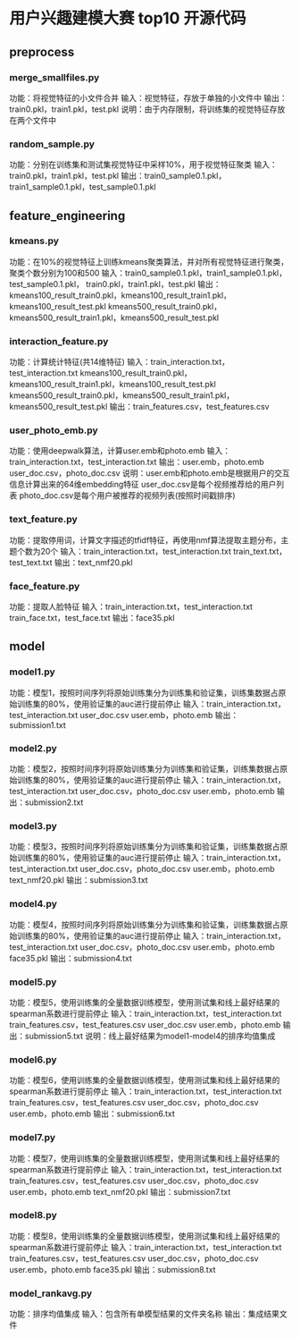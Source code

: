 # 用户兴趣建模大赛 top10 开源代码
## preprocess
### merge_smallfiles.py
   功能：将视觉特征的小文件合并
   输入：视觉特征，存放于单独的小文件中
   输出：train0.pkl，train1.pkl，test.pkl
   说明：由于内存限制，将训练集的视觉特征存放在两个文件中

### random_sample.py
   功能：分别在训练集和测试集视觉特征中采样10%，用于视觉特征聚类
   输入：train0.pkl，train1.pkl，test.pkl
   输出：train0_sample0.1.pkl，train1_sample0.1.pkl，test_sample0.1.pkl

## feature_engineering
### kmeans.py
   功能：在10%的视觉特征上训练kmeans聚类算法，并对所有视觉特征进行聚类，聚类个数分别为100和500
   输入：train0_sample0.1.pkl，train1_sample0.1.pkl，test_sample0.1.pkl，
	     train0.pkl，train1.pkl，test.pkl
   输出：kmeans100_result_train0.pkl，kmeans100_result_train1.pkl，kmeans100_result_test.pkl
         kmeans500_result_train0.pkl，kmeans500_result_train1.pkl，kmeans500_result_test.pkl
### interaction_feature.py
   功能：计算统计特征(共14维特征)
   输入：train_interaction.txt，test_interaction.txt
	     kmeans100_result_train0.pkl，kmeans100_result_train1.pkl，kmeans100_result_test.pkl
	     kmeans500_result_train0.pkl，kmeans500_result_train1.pkl，kmeans500_result_test.pkl
   输出：train_features.csv，test_features.csv
### user_photo_emb.py
   功能：使用deepwalk算法，计算user.emb和photo.emb
   输入：train_interaction.txt，test_interaction.txt
   输出：user.emb，photo.emb
         user_doc.csv，photo_doc.csv
   说明：user.emb和photo.emb是根据用户的交互信息计算出来的64维embedding特征
         user_doc.csv是每个视频推荐给的用户列表
         photo_doc.csv是每个用户被推荐的视频列表(按照时间戳排序)
### text_feature.py
   功能：提取停用词，计算文字描述的tfidf特征，再使用nmf算法提取主题分布，主题个数为20个
   输入：train_interaction.txt，test_interaction.txt
	     train_text.txt，test_text.txt
   输出：text_nmf20.pkl
### face_feature.py
   功能：提取人脸特征
   输入：train_interaction.txt，test_interaction.txt
         train_face.txt，test_face.txt
   输出：face35.pkl

## model
### model1.py
   功能：模型1，按照时间序列将原始训练集分为训练集和验证集，训练集数据占原始训练集的80%，使用验证集的auc进行提前停止
   输入：train_interaction.txt，test_interaction.txt
	     user_doc.csv
	     user.emb，photo.emb
   输出：submission1.txt
### model2.py
   功能：模型2，按照时间序列将原始训练集分为训练集和验证集，训练集数据占原始训练集的80%，使用验证集的auc进行提前停止
   输入：train_interaction.txt，test_interaction.txt
	     user_doc.csv，photo_doc.csv
	     user.emb，photo.emb
   输出：submission2.txt
### model3.py
   功能：模型3，按照时间序列将原始训练集分为训练集和验证集，训练集数据占原始训练集的80%，使用验证集的auc进行提前停止
   输入：train_interaction.txt，test_interaction.txt
	     user_doc.csv，photo_doc.csv
	     user.emb，photo.emb
	     text_nmf20.pkl
   输出：submission3.txt
### model4.py
   功能：模型4，按照时间序列将原始训练集分为训练集和验证集，训练集数据占原始训练集的80%，使用验证集的auc进行提前停止
   输入：train_interaction.txt，test_interaction.txt
	     user_doc.csv，photo_doc.csv
	     user.emb，photo.emb
	     face35.pkl
   输出：submission4.txt
### model5.py
   功能：模型5，使用训练集的全量数据训练模型，使用测试集和线上最好结果的spearman系数进行提前停止
   输入：train_interaction.txt，test_interaction.txt
	     train_features.csv，test_features.csv
	     user_doc.csv
	     user.emb，photo.emb
   输出：submission5.txt
   说明：线上最好结果为model1-model4的排序均值集成
### model6.py
   功能：模型6，使用训练集的全量数据训练模型，使用测试集和线上最好结果的spearman系数进行提前停止
   输入：train_interaction.txt，test_interaction.txt
	     train_features.csv，test_features.csv
	     user_doc.csv，photo_doc.csv
	     user.emb，photo.emb
   输出：submission6.txt
### model7.py
   功能：模型7，使用训练集的全量数据训练模型，使用测试集和线上最好结果的spearman系数进行提前停止
   输入：train_interaction.txt，test_interaction.txt
	     train_features.csv，test_features.csv
	     user_doc.csv，photo_doc.csv
	     user.emb，photo.emb
	     text_nmf20.pkl
   输出：submission7.txt
### model8.py
   功能：模型8，使用训练集的全量数据训练模型，使用测试集和线上最好结果的spearman系数进行提前停止
   输入：train_interaction.txt，test_interaction.txt
	     train_features.csv，test_features.csv
	     user_doc.csv，photo_doc.csv
	     user.emb，photo.emb
	     face35.pkl
   输出：submission8.txt
### model_rankavg.py
   功能：排序均值集成
   输入：包含所有单模型结果的文件夹名称
   输出：集成结果文件
